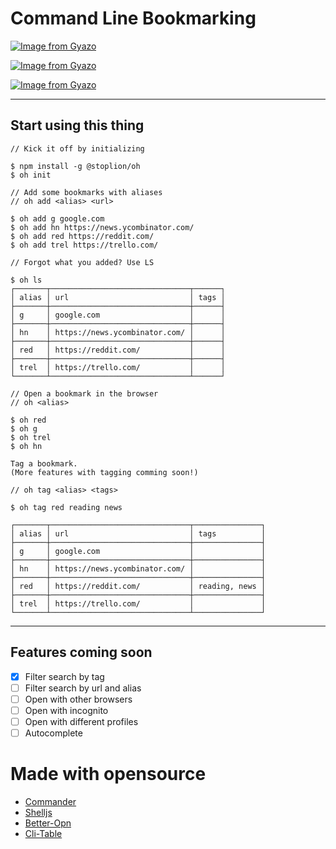 # Command Line Bookmarking

[![Image from Gyazo](https://i.gyazo.com/02ce5034be5bce22c096387bc2480ed4.gif)](https://gyazo.com/02ce5034be5bce22c096387bc2480ed4)

[![Image from Gyazo](https://i.gyazo.com/fd04fd72ecfcbf24b97a27f129f604dd.gif)](https://gyazo.com/fd04fd72ecfcbf24b97a27f129f604dd)

[![Image from Gyazo](https://i.gyazo.com/1f09523feb53fed222568b6c0e4a578c.gif)](https://gyazo.com/1f09523feb53fed222568b6c0e4a578c)

---

## Start using this thing

```
// Kick it off by initializing

$ npm install -g @stoplion/oh
$ oh init
```

```
// Add some bookmarks with aliases
// oh add <alias> <url>

$ oh add g google.com
$ oh add hn https://news.ycombinator.com/
$ oh add red https://reddit.com/
$ oh add trel https://trello.com/
```

```
// Forgot what you added? Use LS

$ oh ls
┌───────┬───────────────────────────────┬──────┐
│ alias │ url                           │ tags │
├───────┼───────────────────────────────┼──────┤
│ g     │ google.com                    │      │
├───────┼───────────────────────────────┼──────┤
│ hn    │ https://news.ycombinator.com/ │      │
├───────┼───────────────────────────────┼──────┤
│ red   │ https://reddit.com/           │      │
├───────┼───────────────────────────────┼──────┤
│ trel  │ https://trello.com/           │      │
└───────┴───────────────────────────────┴──────┘
```

```
// Open a bookmark in the browser
// oh <alias>

$ oh red
$ oh g
$ oh trel
$ oh hn
```

```
Tag a bookmark.
(More features with tagging comming soon!)

// oh tag <alias> <tags>

$ oh tag red reading news

┌───────┬───────────────────────────────┬───────────────┐
│ alias │ url                           │ tags          │
├───────┼───────────────────────────────┼───────────────┤
│ g     │ google.com                    │               │
├───────┼───────────────────────────────┼───────────────┤
│ hn    │ https://news.ycombinator.com/ │               │
├───────┼───────────────────────────────┼───────────────┤
│ red   │ https://reddit.com/           │ reading, news │
├───────┼───────────────────────────────┼───────────────┤
│ trel  │ https://trello.com/           │               │
└───────┴───────────────────────────────┴───────────────┘
```

---

## Features coming soon

- [x] Filter search by tag
- [ ] Filter search by url and alias
- [ ] Open with other browsers
- [ ] Open with incognito
- [ ] Open with different profiles
- [ ] Autocomplete

# Made with opensource

- [Commander](https://www.npmjs.com/package/commander)
- [Shelljs](https://www.npmjs.com/package/shelljs)
- [Better-Opn](https://www.npmjs.com/package/better-opn)
- [Cli-Table](https://www.npmjs.com/package/cli-table)
